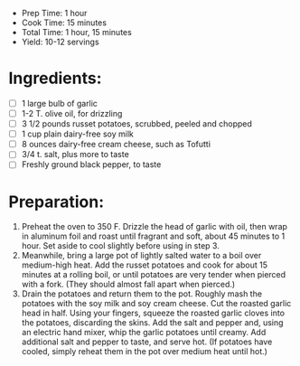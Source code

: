 - Prep Time: 1 hour
- Cook Time: 15 minutes
- Total Time: 1 hour, 15 minutes
- Yield: 10-12 servings

# Ingredients:
- [ ] 1 large bulb of garlic
- [ ] 1-2 T. olive oil, for drizzling
- [ ] 3 1/2 pounds russet potatoes, scrubbed, peeled and chopped
- [ ] 1 cup plain dairy-free soy milk
- [ ] 8 ounces dairy-free cream cheese, such as Tofutti
- [ ] 3/4 t. salt, plus more to taste
- [ ] Freshly ground black pepper, to taste

# Preparation:
1. Preheat the oven to 350 F. Drizzle the head of garlic with oil, then wrap in aluminum foil and roast until fragrant and soft, about 45 minutes to 1 hour. Set aside to cool slightly before using in step 3.
2. Meanwhile, bring a large pot of lightly salted water to a boil over medium-high heat. Add the russet potatoes and cook for about 15 minutes at a rolling boil, or until potatoes are very tender when pierced with a fork. (They should almost fall apart when pierced.)
3. Drain the potatoes and return them to the pot. Roughly mash the potatoes with the soy milk and soy cream cheese. Cut the roasted garlic head in half. Using your fingers, squeeze the roasted garlic cloves into the potatoes, discarding the skins. Add the salt and pepper and, using an electric hand mixer, whip the garlic potatoes until creamy. Add additional salt and pepper to taste, and serve hot. (If potatoes have cooled, simply reheat them in the pot over medium heat until hot.)
